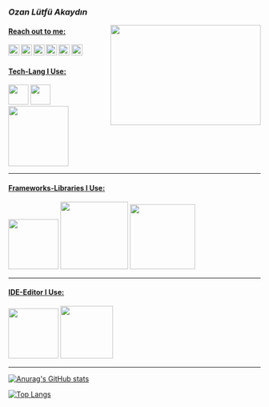 ### <em>Ozan Lütfü Akaydın</em> ###
<img src="https://cdn.dribbble.com/users/1059583/screenshots/4171367/coding-freak.gif" align="right" width="300" height="200">

#### <u>Reach out to me:</u> ####

[<img width="22" align="left" src="https://unpkg.com/simple-icons@v5/icons/github.svg"/>][Github]
[<img width="22" align="left" src="https://unpkg.com/simple-icons@v5/icons/linkedin.svg"/>][Linkedin]
[<img width="22" align="left" src="https://unpkg.com/simple-icons@v5/icons/medium.svg"/>][Medium]
[<img width="22" align="left" src="https://unpkg.com/simple-icons@v5/icons/stackoverflow.svg"/>][Stackoverflow]
[<img width="22" src="https://unpkg.com/simple-icons@v5/icons/hackerrank.svg" />][HackerRank]
[<img width="22" src="https://unpkg.com/simple-icons@v5/icons/codewars.svg" />][CodeWars]


#### <u>Tech-Lang I Use:</u> ####
<img src="https://pbs.twimg.com/profile_images/1278344911847223297/k1ginRMI.jpg" width="40">
<img src="https://stickker.net/wp-content/uploads/2021/04/020-CSharp-600x600.png" width="40">
<img src="https://www.freepnglogos.com/uploads/html5-logo-png/html5-logo-devextreme-multi-purpose-controls-html-javascript-3.png" width="120">

<hr>

#### <u>Frameworks-Libraries I Use:</u> ####
<img src="https://miro.medium.com/max/610/1*-kLHasEkk2EK7aSQPlq8vA.png" width="100">
<img src="https://nhibernate.info/images/posts/2009/08/29/ninject-logo.png" width="135">
<img src="https://raw.githubusercontent.com/FluentValidation/FluentValidation/gh-pages/assets/images/logo/fluent-validation-logo.png" width="130">

<hr>

#### <u>IDE-Editor I Use:</u> ####
<img src="https://www.wizcase.com/wp-content/uploads/2021/05/visual-studio-logo.jpeg" width="100">
<img src="https://miro.medium.com/max/720/0*JQ3INI7sdhkF1T3R.png" width="105">

<hr>

[![Anurag's GitHub stats](https://github-readme-stats.vercel.app/api?username=oznakdn)](https://github.com/anuraghazra/github-readme-stats)



[![Top Langs](https://github-readme-stats.vercel.app/api/top-langs/?username=oznakdn&layout=compact)](https://github.com/anuraghazra/github-readme-stats)








[Github]:https://github.com/oznakdn
[Linkedin]:https://www.linkedin.com/in/ozan-l%C3%BCtf%C3%BC-akaydin/
[Medium]:https://medium.com/@ozanakaydin
[Stackoverflow]:https://stackoverflow.com/users/15339231/ozanakdn
[HackerRank]:https://www.hackerrank.com/ozanakaydin
[CodeWars]:https://coderbyte.com/profile/oznakdn



